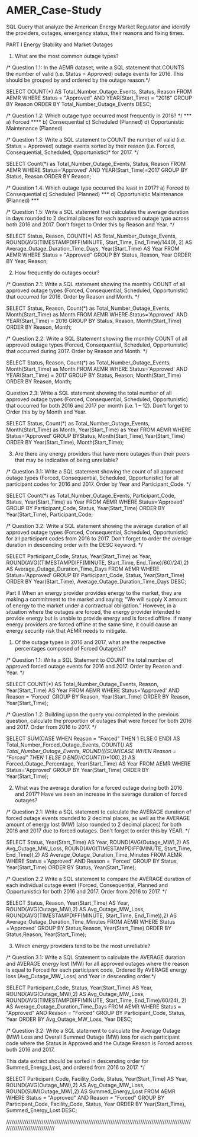 # AMER_Case-Study
SQL Query that analyze the American Energy Market Regulator and identify the providers, outages, emergency status, their reasons and fixing times. 

PART I
Energy Stability and Market Outages

1) What are the most common outage types?

/* Question 1.1: In the AEMR dataset, write a SQL statement that COUNTS the number of valid (i.e. Status = Approved) outage events for 2016. This should be grouped by and ordered by the outage reason.*/

SELECT 
  COUNT(*) AS Total_Number_Outage_Events, 
  Status, 
  Reason 
FROM AEMR 
WHERE Status = "Approved" AND YEAR(Start_Time) = "2016"
GROUP BY Reason ORDER BY Total_Number_Outage_Events DESC;

/* Question 1.2: Which outage type occurred most frequently in 2016? */ 
  *** a) Forced ****
  b) Consequential
  c) Scheduled (Planned)
  d) Opportunistic Maintenance (Planned)
  
/* Question 1.3: Write a SQL statement to COUNT the number of valid (i.e. Status = Approved) outage events sorted by their reason (i.e. Forced, Consequential, Scheduled, Opportunistic)* for 2017. */ 
  
SELECT
   Count(*) as Total_Number_Outage_Events,
   Status, 
   Reason
FROM AEMR
WHERE Status='Approved' AND YEAR(Start_Time)=2017
GROUP BY Status, Reason ORDER BY Reason;

/* Question 1.4: Which outage type occurred the least in 2017?
  a) Forced
  b) Consequential
  c) Scheduled (Planned)
  *** d) Opportunistic Maintenance (Planned) ***
  
/* Question 1.5: Write a SQL statement that calculates the average duration in days rounded to 2 decimal places for each approved outage type across both 2016 and 2017. Don't forget to Order this by Reason and Year. */

SELECT
  Status,
  Reason,
  COUNT(*) AS Total_Number_Outage_Events, 
  ROUND(AVG(TIMESTAMPDIFF(MINUTE, Start_Time, End_Time)/1440), 2) AS Average_Outage_Duration_Time_Days, 
  Year(Start_Time) AS Year
FROM AEMR 
WHERE Status = "Approved"
GROUP BY Status, Reason, Year ORDER BY Year, Reason;

2) How frequently do outages occur?

/* Question 2.1: Write a SQL statement showing the monthly COUNT of all approved outage types (Forced, Consequential, Scheduled, Opportunistic) that occurred for 2016. Order by Reason and Month. */

SELECT
  Status,
  Reason,
  Count(*) as Total_Number_Outage_Events,
  Month(Start_Time) as Month
FROM AEMR
WHERE Status='Approved' AND YEAR(Start_Time) = 2016
GROUP BY Status, Reason, Month(Start_Time)
ORDER BY Reason, Month;

/* Question 2.2: Write a SQL Statement showing the monthly COUNT of all approved outage types (Forced, Consequential, Scheduled, Opportunistic) that occurred during 2017. Order by Reason and Month. */

SELECT
  Status,
  Reason,
  Count(*) as Total_Number_Outage_Events,
  Month(Start_Time) as Month
FROM AEMR
WHERE Status='Approved' AND YEAR(Start_Time) = 2017
GROUP BY Status, Reason, Month(Start_Time)
ORDER BY Reason, Month;

Question 2.3: Write a SQL statement showing the total number of all approved outage types (Forced, Consequential, Scheduled, Opportunistic) that occurred for both 2016 and 2017 per month (i.e. 1 – 12). Don't forget to Order this by by Month and Year.

SELECT
  Status,
  Count(*) as Total_Number_Outage_Events,
  Month(Start_Time) as Month,
  Year(Start_Time) as Year
FROM AEMR
WHERE Status='Approved'
GROUP BYStatus, Month(Start_Time),Year(Start_Time)
ORDER BY Year(Start_Time), Month(Start_Time);

3) Are there any energy providers that have more outages than their peers that may be indicative of being unreliable?

/* Question 3.1: Write a SQL statement showing the count of all approved outage types (Forced, Consequential, Scheduled, Opportunistic) for all participant codes for 2016 and 2017. Order by Year and Participant_Code. */

SELECT
  Count(*) as Total_Number_Outage_Events,
  Participant_Code,
  Status,
  Year(Start_Time) as Year
FROM AEMR WHERE Status='Approved'
GROUP BY Participant_Code, Status, Year(Start_Time)
ORDER BY Year(Start_Time), Participant_Code;

/* Question 3.2: Write a SQL statement showing the average duration of all approved outage types (Forced, Consequential, Scheduled, Opportunistic) for all participant codes from 2016 to 2017. Don't forget to order the average duration in descending order with the DESC keyword. */

SELECT
  Participant_Code,
  Status,
  Year(Start_Time) as Year,
  ROUND(AVG((TIMESTAMPDIFF(MINUTE, Start_Time, End_Time)/60)/24),2) AS Average_Outage_Duration_Time_Days
FROM AEMR
WHERE Status='Approved'
GROUP BY Participant_Code, Status, Year(Start_Time)
ORDER BY Year(Start_Time), Average_Outage_Duration_Time_Days DESC;

Part II
When an energy provider provides energy to the market, they are making a commitment to the market and saying; “We will supply X amount of energy to the market under a contractual obligation.” However, in a situation where the outages are forced, the energy provider intended to provide energy but is unable to provide energy and is forced offline. If many energy providers are forced offline at the same time, it could cause an energy security risk that AEMR needs to mitigate.

1) Of the outage types in 2016 and 2017, what are the respective percentages composed of Forced Outage(s)?

/* Question 1.1: Write a SQL Statement to COUNT the total number of approved forced outage events for 2016 and 2017. Order by Reason and Year. */

SELECT
  COUNT(*) AS Total_Number_Outage_Events,
  Reason,
  Year(Start_Time) AS Year
FROM AEMR
WHERE Status='Approved' AND Reason = 'Forced'
GROUP BY Reason, Year(Start_Time)
ORDER BY Reason, Year(Start_Time);

/* Question 1.2: Building upon the query you completed in the previous question, calculate the proportion of outages that were forced for both 2016 and 2017. Order from 2016 to 2017. */

SELECT
  SUM(CASE WHEN Reason = "Forced" THEN 1 ELSE 0 END) AS Total_Number_Forced_Outage_Events,
  COUNT(*) AS Total_Number_Outage_Events,
  ROUND(((SUM(CASE WHEN Reason = "Forced" THEN 1 ELSE 0 END)/COUNT(*))*100),2) AS Forced_Outage_Percentage,
  Year(Start_Time) AS Year
FROM AEMR
WHERE Status='Approved'
GROUP BY Year(Start_Time)
ORDER BY Year(Start_Time);

2) What was the average duration for a forced outage during both 2016 and 2017? Have we seen an increase in the average duration of forced outages?

/* Question 2.1: Write a SQL statement to calculate the AVERAGE duration of forced outage events rounded to 2 decimal places, as well as the AVERAGE amount of energy lost (MW) (also rounded to 2 decimal places) for both 2016 and 2017 due to forced outages. Don't forget to order this by YEAR. */

SELECT
  Status,
  Year(Start_Time) AS Year,
  ROUND(AVG(Outage_MW),2) AS Avg_Outage_MW_Loss,
  ROUND(AVG(TIMESTAMPDIFF(MINUTE, Start_Time, End_Time)),2) AS Average_Outage_Duration_Time_Minutes
FROM AEMR
WHERE Status ='Approved' AND Reason = 'Forced'
GROUP BY Status, Year(Start_Time)
ORDER BY Status, Year(Start_Time);

/* Question 2.2 Write a SQL statement to compare the AVERAGE duration of each individual outage event (Forced, Consequential, Planned and Opportunistic) for both 2016 and 2017. Order from 2016 to 2017. */

SELECT
  Status,
  Reason,
  Year(Start_Time) AS Year,
  ROUND(AVG(Outage_MW),2) AS Avg_Outage_MW_Loss,
  ROUND(AVG(TIMESTAMPDIFF(MINUTE, Start_Time, End_Time)),2) AS Average_Outage_Duration_Time_Minutes
FROM AEMR
WHERE Status ='Approved'
GROUP BY Status,Reason, Year(Start_Time)
ORDER BY Status,Reason, Year(Start_Time);

3) Which energy providers tend to be the most unreliable?

/* Question 3.1: Write a SQL Statement to calculate the AVERAGE duration and AVERAGE energy lost (MW) for all approved outages where the reason is equal to Forced for each participant code, Ordered By AVERAGE energy loss (Avg_Outage_MW_Loss) and Year in descending order.*/

SELECT
  Participant_Code,
  Status,
  Year(Start_Time) AS Year,
  ROUND(AVG(Outage_MW),2) AS Avg_Outage_MW_Loss,
  ROUND(AVG(TIMESTAMPDIFF(MINUTE, Start_Time, End_Time)/60/24), 2) AS Average_Outage_Duration_Time_Days
FROM AEMR
WHERE Status = "Approved" AND Reason = "Forced"
GROUP BY Participant_Code, Status, Year
ORDER BY Avg_Outage_MW_Loss, Year DESC;

/* Question 3.2: Write a SQL statement to calculate the Average Outage (MW) Loss and Overall Summed Outage (MW) loss for each participant code where the Status is Approved and the Outage Reason is Forced across both 2016 and 2017.

This data extract should be sorted in descending order for Summed_Energy_Lost, and ordered from 2016 to 2017. */

SELECT
  Participant_Code,
  Facility_Code,
  Status,
  Year(Start_Time) AS Year,
  ROUND(AVG(Outage_MW),2) AS Avg_Outage_MW_Loss,
  ROUND(SUM(Outage_MW),2) AS Summed_Energy_Lost
FROM AEMR
WHERE Status = "Approved" AND Reason = "Forced"
GROUP BY Participant_Code, Facility_Code, Status, Year
ORDER BY Year(Start_Time), Summed_Energy_Lost DESC;

/////////////////////////////////////////////////////////////////////////////////////////////////////////////////////////////
 
